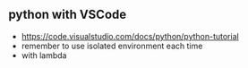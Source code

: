## python with VSCode
* https://code.visualstudio.com/docs/python/python-tutorial
* remember to use isolated environment each time
* with lambda